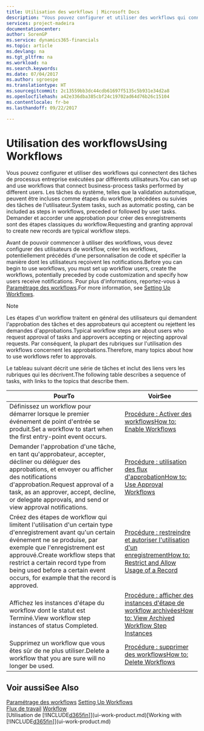 ```yaml
---
title: Utilisation des workflows | Microsoft Docs
description: "Vous pouvez configurer et utiliser des workflows qui connectent des tâches de processus entreprise exécutées par différents utilisateurs. Les tâches du système, telles que la validation automatique, peuvent être incluses comme étapes du workflow, précédées ou suivies des tâches de l'utilisateur. Demander et accorder une approbation pour créer des enregistrements sont des étapes classiques du workflow."
services: project-madeira
documentationcenter: 
author: SorenGP
ms.service: dynamics365-financials
ms.topic: article
ms.devlang: na
ms.tgt_pltfrm: na
ms.workload: na
ms.search.keywords: 
ms.date: 07/04/2017
ms.author: sgroespe
ms.translationtype: HT
ms.sourcegitcommit: 2c13559bb3dc44cdb61697f5135c5b931e34d2a8
ms.openlocfilehash: a42e336dba385cbf24c19702ad64d76b26c15104
ms.contentlocale: fr-be
ms.lasthandoff: 09/22/2017

---
```

# <a name="using-workflows"></a><span data-ttu-id="01e14-105">Utilisation des workflows</span><span class="sxs-lookup"><span data-stu-id="01e14-105">Using Workflows</span></span>
<span data-ttu-id="01e14-106">Vous pouvez configurer et utiliser des workflows qui connectent des tâches de processus entreprise exécutées par différents utilisateurs.</span><span class="sxs-lookup"><span data-stu-id="01e14-106">You can set up and use workflows that connect business-process tasks performed by different users.</span></span> <span data-ttu-id="01e14-107">Les tâches du système, telles que la validation automatique, peuvent être incluses comme étapes du workflow, précédées ou suivies des tâches de l'utilisateur.</span><span class="sxs-lookup"><span data-stu-id="01e14-107">System tasks, such as automatic posting, can be included as steps in workflows, preceded or followed by user tasks.</span></span> <span data-ttu-id="01e14-108">Demander et accorder une approbation pour créer des enregistrements sont des étapes classiques du workflow.</span><span class="sxs-lookup"><span data-stu-id="01e14-108">Requesting and granting approval to create new records are typical workflow steps.</span></span>  

 <span data-ttu-id="01e14-109">Avant de pouvoir commencer à utiliser des workflows, vous devez configurer des utilisateurs de workflow, créer les workflows, potentiellement précédés d'une personnalisation de code et spécifier la manière dont les utilisateurs reçoivent les notifications.</span><span class="sxs-lookup"><span data-stu-id="01e14-109">Before you can begin to use workflows, you must set up workflow users, create the workflows, potentially preceded by code customization and specify how users receive notifications.</span></span> <span data-ttu-id="01e14-110">Pour plus d'informations, reportez-vous à [Paramétrage des workflows](across-set-up-workflows.md).</span><span class="sxs-lookup"><span data-stu-id="01e14-110">For more information, see [Setting Up Workflows](across-set-up-workflows.md).</span></span>  

> [!NOTE]  
>  <span data-ttu-id="01e14-111">Les étapes d'un workflow traitent en général des utilisateurs qui demandent l'approbation des tâches et des approbateurs qui acceptent ou rejettent les demandes d'approbations.</span><span class="sxs-lookup"><span data-stu-id="01e14-111">Typical workflow steps are about users who request approval of tasks and approvers accepting or rejecting approval requests.</span></span> <span data-ttu-id="01e14-112">Par conséquent, la plupart des rubriques sur l'utilisation des workflows concernent les approbations.</span><span class="sxs-lookup"><span data-stu-id="01e14-112">Therefore, many topics about how to use workflows refer to approvals.</span></span>  

 <span data-ttu-id="01e14-113">Le tableau suivant décrit une série de tâches et inclut des liens vers les rubriques qui les décrivent.</span><span class="sxs-lookup"><span data-stu-id="01e14-113">The following table describes a sequence of tasks, with links to the topics that describe them.</span></span>  

|<span data-ttu-id="01e14-114">**Pour**</span><span class="sxs-lookup"><span data-stu-id="01e14-114">**To**</span></span>|<span data-ttu-id="01e14-115">**Voir**</span><span class="sxs-lookup"><span data-stu-id="01e14-115">**See**</span></span>|  
|------------|-------------|  
|<span data-ttu-id="01e14-116">Définissez un workflow pour démarrer lorsque le premier événement de point d'entrée se produit.</span><span class="sxs-lookup"><span data-stu-id="01e14-116">Set a workflow to start when the first entry-point event occurs.</span></span>|[<span data-ttu-id="01e14-117">Procédure : Activer des workflows</span><span class="sxs-lookup"><span data-stu-id="01e14-117">How to: Enable Workflows</span></span>](across-how-to-enable-workflows.md)|  
|<span data-ttu-id="01e14-118">Demander l'approbation d'une tâche, en tant qu'approbateur, accepter, décliner ou déléguer des approbations, et envoyer ou afficher des notifications d'approbation.</span><span class="sxs-lookup"><span data-stu-id="01e14-118">Request approval of a task, as an approver, accept, decline, or delegate approvals, and send or view approval notifications.</span></span>|[<span data-ttu-id="01e14-119">Procédure : utilisation des flux d'approbation</span><span class="sxs-lookup"><span data-stu-id="01e14-119">How to: Use Approval Workflows</span></span>](across-how-use-approval-workflows.md)|  
|<span data-ttu-id="01e14-120">Créez des étapes de workflow qui limitent l'utilisation d'un certain type d'enregistrement avant qu'un certain événement ne se produise, par exemple que l'enregistrement est approuvé.</span><span class="sxs-lookup"><span data-stu-id="01e14-120">Create workflow steps that restrict a certain record type from being used before a certain event occurs, for example that the record is approved.</span></span>|[<span data-ttu-id="01e14-121">Procédure : restreindre et autoriser l'utilisation d'un enregistrement</span><span class="sxs-lookup"><span data-stu-id="01e14-121">How to: Restrict and Allow Usage of a Record</span></span>](across-how-to-restrict-and-allow-usage-of-a-record.md)|  
|<span data-ttu-id="01e14-122">Affichez les instances d'étape du workflow dont le statut est Terminé.</span><span class="sxs-lookup"><span data-stu-id="01e14-122">View workflow step instances of status Completed.</span></span>|[<span data-ttu-id="01e14-123">Procédure : afficher des instances d'étape de workflow archivées</span><span class="sxs-lookup"><span data-stu-id="01e14-123">How to: View Archived Workflow Step Instances</span></span>](across-how-to-view-archived-workflow-step-instances.md)|  
|<span data-ttu-id="01e14-124">Supprimez un workflow que vous êtes sûr de ne plus utiliser.</span><span class="sxs-lookup"><span data-stu-id="01e14-124">Delete a workflow that you are sure will no longer be used.</span></span>|[<span data-ttu-id="01e14-125">Procédure : supprimer des workflows</span><span class="sxs-lookup"><span data-stu-id="01e14-125">How to: Delete Workflows</span></span>](across-how-to-delete-workflows.md)|  

## <a name="see-also"></a><span data-ttu-id="01e14-126">Voir aussi</span><span class="sxs-lookup"><span data-stu-id="01e14-126">See Also</span></span>  
<span data-ttu-id="01e14-127">[Paramétrage des workflows](across-set-up-workflows.md) </span><span class="sxs-lookup"><span data-stu-id="01e14-127">[Setting Up Workflows](across-set-up-workflows.md) </span></span>  
<span data-ttu-id="01e14-128">[Flux de travail](across-workflow.md) </span><span class="sxs-lookup"><span data-stu-id="01e14-128">[Workflow](across-workflow.md) </span></span>  
<span data-ttu-id="01e14-129">[Utilisation de [!INCLUDE[d365fin](includes/d365fin_md.md)]](ui-work-product.md)</span><span class="sxs-lookup"><span data-stu-id="01e14-129">[Working with [!INCLUDE[d365fin](includes/d365fin_md.md)]](ui-work-product.md)</span></span>

